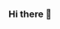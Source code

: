 ### Hi there 👋

<!--
**sustrrr/sustrrr** is a ✨ _special_ ✨ repository because its `README.md` (this file) appears on your GitHub profile.

Here are some ideas to get you started:

- 🔭 I’m currently working on Portfolio 2
- 🌱 I’m currently learning front-end developement!
- 🤔 I’m looking to learn more about html, css, javascript
- 💬 Ask me about ...
- 📫 How to reach me: ...
- ⚡ Fun fact: student at Noroff, studying front-end developement
-->
